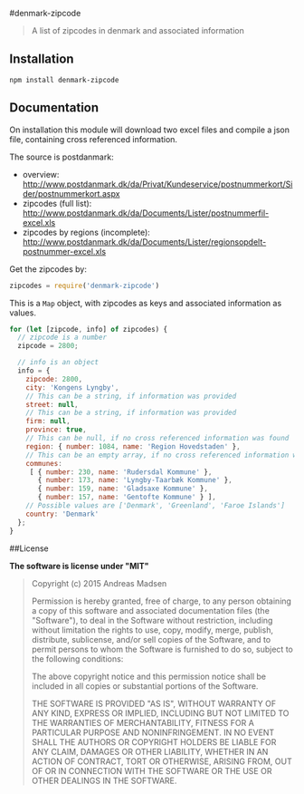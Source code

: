#denmark-zipcode

> A list of zipcodes in denmark and associated information

## Installation

```sheel
npm install denmark-zipcode
```

## Documentation

On installation this module will download two excel files and compile a
json file, containing cross referenced information.

The source is postdanmark:

* overview: http://www.postdanmark.dk/da/Privat/Kundeservice/postnummerkort/Sider/postnummerkort.aspx
* zipcodes (full list): http://www.postdanmark.dk/da/Documents/Lister/postnummerfil-excel.xls
* zipcodes by regions (incomplete): http://www.postdanmark.dk/da/Documents/Lister/regionsopdelt-postnummer-excel.xls

Get the zipcodes by:

```javascript
zipcodes = require('denmark-zipcode')
```

This is a `Map` object, with zipcodes as keys and associated information
as values.

```javascript
for (let [zipcode, info] of zipcodes) {
  // zipcode is a number
  zipcode = 2800;

  // info is an object
  info = {
    zipcode: 2800,
    city: 'Kongens Lyngby',
    // This can be a string, if information was provided
    street: null,
    // This can be a string, if information was provided
    firm: null,
    province: true,
    // This can be null, if no cross referenced information was found
    region: { number: 1084, name: 'Region Hovedstaden' },
    // This can be an empty array, if no cross referenced information was found
    communes:
     [ { number: 230, name: 'Rudersdal Kommune' },
       { number: 173, name: 'Lyngby-Taarbæk Kommune' },
       { number: 159, name: 'Gladsaxe Kommune' },
       { number: 157, name: 'Gentofte Kommune' } ],
    // Possible values are ['Denmark', 'Greenland', 'Faroe Islands']
    country: 'Denmark'
  };
}
```

##License

**The software is license under "MIT"**

> Copyright (c) 2015 Andreas Madsen
>
> Permission is hereby granted, free of charge, to any person obtaining a copy
> of this software and associated documentation files (the "Software"), to deal
> in the Software without restriction, including without limitation the rights
> to use, copy, modify, merge, publish, distribute, sublicense, and/or sell
> copies of the Software, and to permit persons to whom the Software is
> furnished to do so, subject to the following conditions:
>
> The above copyright notice and this permission notice shall be included in
> all copies or substantial portions of the Software.
>
> THE SOFTWARE IS PROVIDED "AS IS", WITHOUT WARRANTY OF ANY KIND, EXPRESS OR
> IMPLIED, INCLUDING BUT NOT LIMITED TO THE WARRANTIES OF MERCHANTABILITY,
> FITNESS FOR A PARTICULAR PURPOSE AND NONINFRINGEMENT. IN NO EVENT SHALL THE
> AUTHORS OR COPYRIGHT HOLDERS BE LIABLE FOR ANY CLAIM, DAMAGES OR OTHER
> LIABILITY, WHETHER IN AN ACTION OF CONTRACT, TORT OR OTHERWISE, ARISING FROM,
> OUT OF OR IN CONNECTION WITH THE SOFTWARE OR THE USE OR OTHER DEALINGS IN
> THE SOFTWARE.
